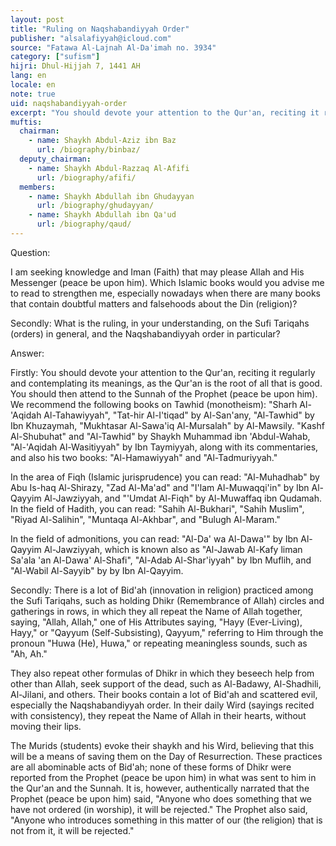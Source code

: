 ```yaml
---
layout: post
title: "Ruling on Naqshabandiyyah Order"
publisher: "alsalafiyyah@icloud.com"
source: "Fatawa Al-Lajnah Al-Da'imah no. 3934"
category: ["sufism"]
hijri: Dhul-Hijjah 7, 1441 AH
lang: en
locale: en
note: true
uid: naqshabandiyyah-order
excerpt: "You should devote your attention to the Qur'an, reciting it regularly and contemplating its meanings, as the Qur'an is the root of all that is good. You should then attend to the Sunnah of the Prophet (peace be upon him)."
muftis:
  chairman: 
    - name: Shaykh Abdul-Aziz ibn Baz
      url: /biography/binbaz/
  deputy_chairman:
    - name: Shaykh Abdul-Razzaq Al-Afifi
      url: /biography/afifi/
  members: 
    - name: Shaykh Abdullah ibn Ghudayyan
      url: /biography/ghudayyan/
    - name: Shaykh Abdullah ibn Qa'ud
      url: /biography/qaud/
---
```


Question: 

I am seeking knowledge and Iman (Faith) that may please Allah and His Messenger (peace be upon him). Which Islamic books would you advise me to read to strengthen me, especially nowadays when there are many books that contain doubtful matters and falsehoods about the Din (religion)?

Secondly: What is the ruling, in your understanding, on the Sufi Tariqahs (orders) in general, and the Naqshabandiyyah order in particular?

Answer:

Firstly: You should devote your attention to the Qur'an, reciting it regularly and contemplating its meanings, as the Qur'an is the root of all that is good. You should then attend to the Sunnah of the Prophet (peace be upon him). We recommend the following books on Tawhid (monotheism): "Sharh Al-'Aqidah Al-Tahawiyyah", "Tat-hir Al-I'tiqad" by Al-San'any, "Al-Tawhid" by Ibn Khuzaymah, "Mukhtasar Al-Sawa'iq Al-Mursalah" by Al-Mawsily. "Kashf Al-Shubuhat" and "Al-Tawhid" by Shaykh Muhammad ibn 'Abdul-Wahab, "Al-'Aqidah Al-Wasitiyyah" by Ibn Taymiyyah, along with its commentaries, and also his two books: "Al-Hamawiyyah" and "Al-Tadmuriyyah." 

In the area of Fiqh (Islamic jurisprudence) you can read: "Al-Muhadhab" by Abu Is-haq Al-Shirazy, "Zad Al-Ma'ad" and "I'lam Al-Muwaqqi'in" by Ibn Al-Qayyim Al-Jawziyyah, and "'Umdat Al-Fiqh" by Al-Muwaffaq ibn Qudamah. In the field of Hadith, you can read: "Sahih Al-Bukhari", "Sahih Muslim", "Riyad Al-Salihin", "Muntaqa Al-Akhbar", and "Bulugh Al-Maram." 

In the field of admonitions, you can read: "Al-Da' wa Al-Dawa'" by Ibn Al-Qayyim Al-Jawziyyah, which is known also as "Al-Jawab Al-Kafy liman Sa'ala 'an Al-Dawa' Al-Shafi", "Al-Adab Al-Shar'iyyah" by Ibn Muflih, and "Al-Wabil Al-Sayyib" by by Ibn Al-Qayyim. 

Secondly: There is a lot of Bid'ah (innovation in religion) practiced among the Sufi Tariqahs, such as holding Dhikr (Remembrance of Allah) circles and gatherings in rows, in which they all repeat the Name of Allah together, saying, "Allah, Allah," one of His Attributes saying, "Hayy (Ever-Living), Hayy," or "Qayyum (Self-Subsisting), Qayyum," referring to Him through the pronoun "Huwa (He), Huwa," or repeating meaningless sounds, such as "Ah, Ah." 

They also repeat other formulas of Dhikr in which they beseech help from other than Allah, seek support of the dead, such as Al-Badawy, Al-Shadhili, Al-Jilani, and others. Their books contain a lot of Bid'ah and scattered evil, especially the Naqshabandiyyah order. In their daily Wird (sayings recited with consistency), they repeat the Name of Allah in their hearts, without moving their lips. 

The Murids (students) evoke their shaykh and his Wird, believing that this will be a means of saving them on the Day of Resurrection. These practices are all abominable acts of Bid'ah; none of these forms of Dhikr were reported from the Prophet (peace be upon him) in what was sent to him in the Qur'an and the Sunnah. It is, however, authentically narrated that the Prophet (peace be upon him) said, "Anyone who does something that we have not ordered (in worship), it will be rejected." The Prophet also said, "Anyone who introduces something in this matter of our (the religion) that is not from it, it will be rejected."
